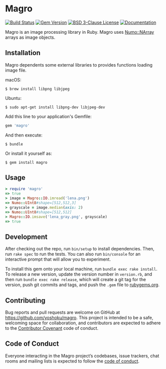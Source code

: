 # Magro

[![Build Status](https://travis-ci.org/yoshoku/magro.svg?branch=master)](https://travis-ci.org/yoshoku/magro)
[![Gem Version](https://badge.fury.io/rb/magro.svg)](https://badge.fury.io/rb/magro)
[![BSD 3-Clause License](https://img.shields.io/badge/License-BSD%203--Clause-orange.svg)](https://github.com/yoshoku/numo-liblinear/blob/master/LICENSE.txt)
[![Documentation](http://img.shields.io/badge/docs-rdoc.info-blue.svg)](https://www.rubydoc.info/gems/magro/0.1.0)

Magro is an image processing library in Ruby.
Magro uses [Numo::NArray](https://github.com/ruby-numo/numo-narray) arrays as image objects.

## Installation

Magro dependents some external libraries to provides functions loading image file.

macOS:

    $ brew install libpng libjpeg

Ubuntu:

    $ sudo apt-get install libpng-dev libjpeg-dev

Add this line to your application's Gemfile:

```ruby
gem 'magro'
```

And then execute:

    $ bundle

Or install it yourself as:

    $ gem install magro

## Usage

```ruby
> require 'magro'
=> true
> image = Magro::IO.imread('lena.png')
=> Numo::UInt8#shape=[512,512,3]
> grayscale = image.median(axis: 2)
=> Numo::UInt8#shape=[512,512]
> Magro::IO.imsave('lena_gray.png', grayscale)
=> true
```

## Development

After checking out the repo, run `bin/setup` to install dependencies. Then, run `rake spec` to run the tests. You can also run `bin/console` for an interactive prompt that will allow you to experiment.

To install this gem onto your local machine, run `bundle exec rake install`. To release a new version, update the version number in `version.rb`, and then run `bundle exec rake release`, which will create a git tag for the version, push git commits and tags, and push the `.gem` file to [rubygems.org](https://rubygems.org).

## Contributing

Bug reports and pull requests are welcome on GitHub at https://github.com/yoshoku/magro.
This project is intended to be a safe, welcoming space for collaboration, and contributors are expected to adhere to the [Contributor Covenant](http://contributor-covenant.org) code of conduct.

## Code of Conduct

Everyone interacting in the Magro project’s codebases, issue trackers, chat rooms and mailing lists is expected to follow the [code of conduct](https://github.com/yoshoku/magro/blob/master/CODE_OF_CONDUCT.md).
